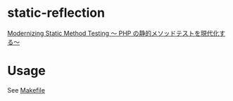 # static-reflection

[Modernizing Static Method Testing 〜 PHP の静的メソッドテストを現代化する〜](https://fortee.jp/phpcon-kansai2025/proposal/78b68ac9-c372-4b4c-8590-370c03b8c64f)

# Usage

See [Makefile](./Makefile)
